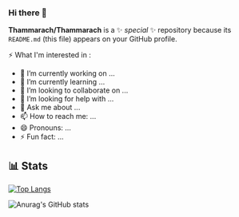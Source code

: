 ### Hi there 👋


**Thammarach/Thammarach** is a ✨ _special_ ✨ repository because its `README.md` (this file) appears on your GitHub profile.

⚡ What I'm interested in : 

- 🔭 I’m currently working on ...
- 🌱 I’m currently learning ...
- 👯 I’m looking to collaborate on ...
- 🤔 I’m looking for help with ...
- 💬 Ask me about ...
- 📫 How to reach me: ...
- 😄 Pronouns: ...
- ⚡ Fun fact: ...



## 📊 Stats

[![Top Langs](https://github-readme-stats.vercel.app/api/top-langs/?username=Thammarach&layout=compact)](https://github.com/anuraghazra/github-readme-stats)


![Anurag's GitHub stats](https://github-readme-stats.vercel.app/api?username=Thammarach&theme=tokyonight&show_icons=true)
